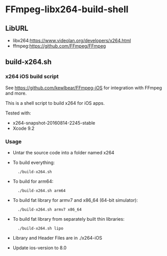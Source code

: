 # FFmpeg-libx264-build-shell
## LibURL
 * libx264:https://www.videolan.org/developers/x264.html
 * ffmpeg:https://github.com/FFmpeg/FFmpeg

## build-x264.sh
### x264 iOS build script

See https://github.com/kewlbear/FFmpeg-iOS for integration with FFmpeg and more.

This is a shell script to build x264 for iOS apps.

Tested with:

* x264-snapshot-20160814-2245-stable
* Xcode 9.2

### Usage

* Untar the source code into a folder named x264

* To build everything:

        ./build-x264.sh

* To build for arm64:

        ./build-x264.sh arm64

* To build fat library for armv7 and x86_64 (64-bit simulator):

        ./build-x264.sh armv7 x86_64

* To build fat library from separately built thin libraries:

        ./build-x264.sh lipo

* Library and Header Files are in
	./x264-iOS
  
* Update ios-version to 8.0
